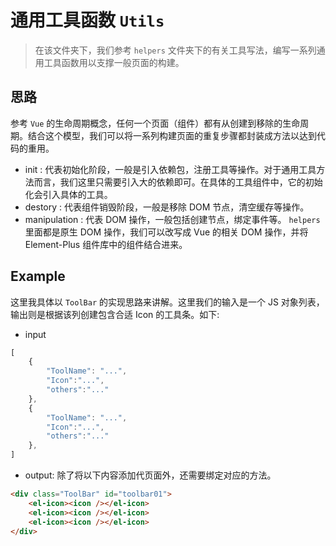 # 通用工具函数 `Utils`
> 在该文件夹下，我们参考 `helpers` 文件夹下的有关工具写法，编写一系列通用工具函数用以支撑一般页面的构建。
## 思路
参考 `Vue` 的生命周期概念，任何一个页面（组件）都有从创建到移除的生命周期。结合这个模型，我们可以将一系列构建页面的重复步骤都封装成方法以达到代码的重用。
- init : 代表初始化阶段，一般是引入依赖包，注册工具等操作。对于通用工具方法而言，我们这里只需要引入大的依赖即可。在具体的工具组件中，它的初始化会引入具体的工具。
- destory : 代表组件销毁阶段，一般是移除 DOM 节点，清空缓存等操作。
- manipulation : 代表 DOM 操作，一般包括创建节点，绑定事件等。 `helpers` 里面都是原生 DOM 操作，我们可以改写成 Vue 的相关 DOM 操作，并将 Element-Plus 组件库中的组件结合进来。

## Example 
这里我具体以 `ToolBar` 的实现思路来讲解。这里我们的输入是一个 JS 对象列表，输出则是根据该列创建包含合适 Icon 的工具条。如下:
- input
```js
[
    {
        "ToolName": "...",
        "Icon":"...",
        "others":"..."
    },
    {
        "ToolName": "...",
        "Icon":"...",
        "others":"..."
    },
]
```
- output: 除了将以下内容添加代页面外，还需要绑定对应的方法。
```html
<div class="ToolBar" id="toolbar01">
    <el-icon><icon /></el-icon>
    <el-icon><icon /></el-icon>
    <el-icon><icon /></el-icon>
</div>
```

